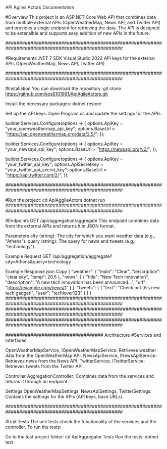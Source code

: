 
API Agiles Actors Documentation


#Overview
This project is an ASP.NET Core Web API that combines data from multiple external APIs (OpenWeatherMap, News API, and Twitter API) and provides a single endpoint for retrieving the data. The API is designed to be extensible and supports easy addition of new APIs in the future.

##################################################################################################

#Requirements
.NET 7 SDK
Visual Studio 2022 
API keys for the external APIs (OpenWeatherMap, News API, Twitter API)

##################################################################################################

#Installation
You can download the repository:
git clone https://github.com/kos6101991/ApiAgileActors.git


Install the necessary packages:
dotnet restore

Set up the API keys:  Open Program.cs and update the settings for the APIs:

builder.Services.Configure<OpenWeatherMapSettings>(options =>
{
    options.ApiKey = "your_openweathermap_api_key";
    options.BaseUrl = "https://api.openweathermap.org/data/2.5/";
});

builder.Services.Configure<NewsApiSettings>(options =>
{
    options.ApiKey = "your_newsapi_api_key";
    options.BaseUrl = "https://newsapi.org/v2/";
});

builder.Services.Configure<TwitterSettings>(options =>
{
    options.ApiKey = "your_twitter_api_key";
    options.ApiSecretKey = "your_twitter_api_secret_key";
    options.BaseUrl = "https://api.twitter.com/2/";
});

##################################################################################################

#Run the project:
cd ApiAggileActors
dotnet run
##################################################################################################



#Endpoints
GET /api/aggregation/aggregate
This endpoint combines data from the external APIs and returns it in JSON format.

Parameters
city (string): The city for which you want weather data (e.g., "Athens").
query (string): The query for news and tweets (e.g., "technology").

Example Request
GET /api/aggregation/aggregate?city=Athens&query=technology

Example Response
json
Copy
{
  "weather": {
    "main": "Clear",
    "description": "clear sky",
    "temp": 20.5
  },
  "news": [
    {
      "title": "New Tech Innovation",
      "description": "A new tech innovation has been announced...",
      "url": "https://example.com/news/1"
    }
  ],
  "tweets": [
    {
      "text": "Check out this new tech gadget!",
      "user": "techlover123"
    }
  ]
}
##################################################################################################
##################################################################################################
##################################################################################################



###################################  Architecture
#Services and Interfaces

OpenWeatherMapService, IOpenWeatherMapService: Retrieves weather data from the OpenWeatherMap API.
NewsApiService, INewsApiService: Retrieves news from the News API.
TwitterService, ITwitterService: Retrieves tweets from the Twitter API.

Controller
AggregationController: Combines data from the services and returns it through an endpoint.

Settings
OpenWeatherMapSettings, NewsApiSettings, TwitterSettings: Contains the settings for the APIs (API keys, base URLs).


##################################################################################################



#Unit Tests
The unit tests check the functionality of the services and the controller. To run the tests:

Go to the test project folder: cd ApiAggregator.Tests
Run the tests: dotnet test